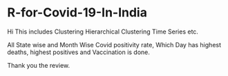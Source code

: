 # R-for-Covid-19-In-India

Hi
This includes 
Clustering
Hierarchical Clustering
Time Series etc.

All State wise and Month Wise Covid positivity rate, Which Day has highest deaths, highest positives and Vaccination is done.

Thank you the review.
